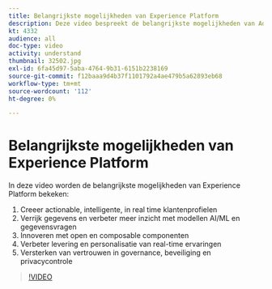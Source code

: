 ```yaml
---
title: Belangrijkste mogelijkheden van Experience Platform
description: Deze video bespreekt de belangrijkste mogelijkheden van Adobe Experience Platform&mdash;Maak actioneerbare, intelligente, realtime klantprofielen; Verrijken gegevens en ontlenen meer inzicht aan AI/ML modellen en gegevensvragen; Innoveren met open en composable componenten; Verbeter de levering en personalisatie van real-time ervaringen; Versterken van vertrouwen met governance, veiligheid en privacycontrole.
kt: 4332
audience: all
doc-type: video
activity: understand
thumbnail: 32502.jpg
exl-id: 6fa45d97-5aba-4764-9b31-6151b2238169
source-git-commit: f12baaa9d4b37f1101792a4ae479b5a62893eb68
workflow-type: tm+mt
source-wordcount: '112'
ht-degree: 0%

---
```


# Belangrijkste mogelijkheden van Experience Platform

In deze video worden de belangrijkste mogelijkheden van Experience Platform bekeken:

1. Creeer actionable, intelligente, in real time klantenprofielen
1. Verrijk gegevens en verbeter meer inzicht met modellen AI/ML en gegevensvragen
1. Innoveren met open en composable componenten
1. Verbeter levering en personalisatie van real-time ervaringen
1. Versterken van vertrouwen in governance, beveiliging en privacycontrole

>[!VIDEO](https://video.tv.adobe.com/v/32502?quality=12&learn=on)
